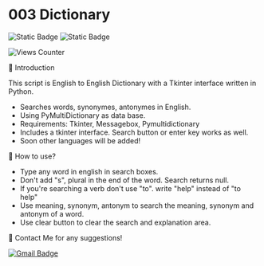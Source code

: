 # 003 Dictionary

![Static Badge](https://img.shields.io/badge/python-exercises-blue?logo=python)
![Static Badge](https://img.shields.io/badge/IDE-VsCode-blue)

![Views Counter](https://views-counter.vercel.app/badge?pageId=https%3A%2F%2Fgithub%2Ecom%2Fstorlak%2FPythonMiniProjects&leftColor=000000&rightColor=0adb3f&type=total&label=Viewers&style=none)

🌟 Introduction

This script is English to English Dictionary with a Tkinter interface written in Python.

- Searches words, synonymes, antonymes in English.
- Using PyMultiDictionary as data base.
- Requirements: Tkinter, Messagebox, Pymultidictionary
- Includes a tkinter interface. Search button or enter key works as well.
- Soon other languages will be added!

🌟 How to use?

- Type any word in english in search boxes.
- Don't add "s", plural in the end of the word. Search returns null.
- If you're searching a verb don't use "to". write "help" instead of "to help"
- Use meaning, synonym, antonym to search the meaning, synonym and antonym of a word.
- Use clear button to clear the search and explanation area.

🌟 Contact Me for any suggestions!

[![Gmail Badge](https://img.shields.io/badge/-serdartorlak-c14438?style=flat&logo=Gmail&logoColor=white&link=mailto:serdartorlak@gmail.com)](mailto:serdartorlak@gmail.com)
